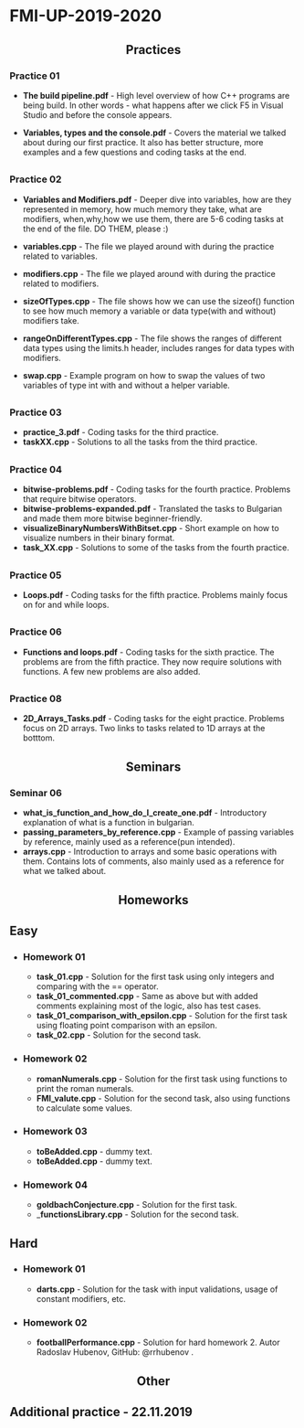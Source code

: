 # FMI-UP-2019-2020
<h2 align="center"> Practices </h2>

 ### Practice 01

  * __The build pipeline.pdf__ - High level overview of how C++ programs are being build. In other words - what happens after we click F5 in Visual Studio and before the console appears.
  
  * __Variables, types and the console.pdf__ - Covers the material we talked about during our first practice. It also has better structure, more examples and a few questions and coding tasks at the end.
##
### Practice 02
      
  * __Variables and Modifiers.pdf__ - Deeper dive into variables, how are they represented in memory, how much memory they take, what are modifiers, when,why,how we use them, there are 5-6 coding tasks at the end of the file. DO THEM, please :)
  
  * __variables.cpp__ - The file we played around with during the practice related to variables.
  
  * __modifiers.cpp__ - The file we played around with during the practice related to modifiers.
  
  * __sizeOfTypes.cpp__ - The file shows how we can use the sizeof() function to see how much memory a variable or data type(with and without) modifiers take.
  
  * __rangeOnDifferentTypes.cpp__ - The file shows the ranges of different data types using the limits.h header, includes ranges for data types with modifiers.
  
  * __swap.cpp__ - Example program on how to swap the values of two variables of type int with and without a helper variable.
  ##
  ### Practice 03
   * __practice_3.pdf__ - Coding tasks for the third practice.
   * __taskXX.cpp__ - Solutions to all the tasks from the third practice.
  ##
  ### Practice 04
   * __bitwise-problems.pdf__ - Coding tasks for the fourth practice. Problems that require bitwise operators.
   * __bitwise-problems-expanded.pdf__ - Translated the tasks to Bulgarian and made them more bitwise beginner-friendly.
   * __visualizeBinaryNumbersWithBitset.cpp__ - Short example on how to visualize numbers in their binary format.
   * __task_XX.cpp__ - Solutions to some of the tasks from the fourth practice.
  ##
  ### Practice 05
   * __Loops.pdf__ - Coding tasks for the fifth practice. Problems mainly focus on for and while loops.

  ##
  ### Practice 06
   * __Functions and loops.pdf__ - Coding tasks for the sixth practice. The problems are from the fifth practice. They now require solutions with functions. A few new problems are also added.

  ##
  ### Practice 08
   * __2D_Arrays_Tasks.pdf__ - Coding tasks for the eight practice. Problems focus on 2D arrays. Two links to tasks related to 1D arrays at the botttom.

  <h2 align="center"> Seminars </h2>
  
  ### Seminar 06
   * __what_is_function_and_how_do_I_create_one.pdf__ - Introductory explanation of what is a function in bulgarian.
   * __passing_parameters_by_reference.cpp__ - Example of passing variables by reference, mainly used as a reference(pun intended).
   * __arrays.cpp__ - Introduction to arrays and some basic operations with them. Contains lots of comments, also mainly used as a reference for what we talked about.

  <h2 align="center"> Homeworks </h2>
  
  ## Easy
  * ### Homework 01
    * __task_01.cpp__ - Solution for the first task using only integers and comparing with the == operator.
    * __task_01_commented.cpp__ - Same as above but with added comments explaining most of the logic, also has test cases.
    * __task_01_comparison_with_epsilon.cpp__ - Solution for the first task using floating point comparison with an epsilon.
    * __task_02.cpp__ - Solution for the second task.
    
  * ### Homework 02
    * __romanNumerals.cpp__ - Solution for the first task using functions to print the roman numerals.
    * __FMI_valute.cpp__ - Solution for the second task, also using functions to calculate some values.
  
  * ### Homework 03
    * __toBeAdded.cpp__ - dummy text.
    * __toBeAdded.cpp__ - dummy text.
  
  * ### Homework 04
    * __goldbachConjecture.cpp__ - Solution for the first task.
    * ___functionsLibrary.cpp__ - Solution for the second task.
   
  
  ## Hard
  * ### Homework 01
    * __darts.cpp__ - Solution for the task with input validations, usage of constant modifiers, etc.

  * ### Homework 02
    * __footballPerformance.cpp__ - Solution for hard homework 2. Autor Radoslav Hubenov, GitHub: @rrhubenov .
    
  <h2 align="center"> Other </h2>
  
  ## Additional practice - 22.11.2019
